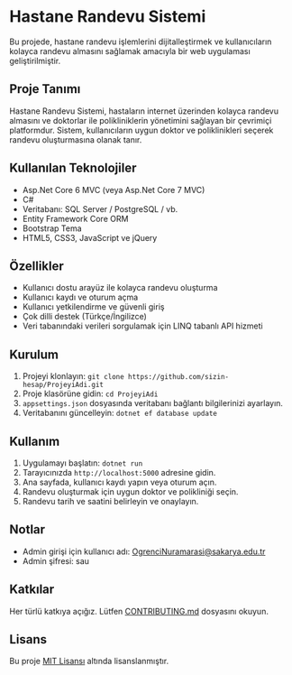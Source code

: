 # Hastane Randevu Sistemi

Bu projede, hastane randevu işlemlerini dijitalleştirmek ve kullanıcıların kolayca randevu almasını sağlamak amacıyla bir web uygulaması geliştirilmiştir.

## Proje Tanımı

Hastane Randevu Sistemi, hastaların internet üzerinden kolayca randevu almasını ve doktorlar ile polikliniklerin yönetimini sağlayan bir çevrimiçi platformdur. Sistem, kullanıcıların uygun doktor ve poliklinikleri seçerek randevu oluşturmasına olanak tanır.

## Kullanılan Teknolojiler

- Asp.Net Core 6 MVC (veya Asp.Net Core 7 MVC)
- C#
- Veritabanı: SQL Server / PostgreSQL / vb.
- Entity Framework Core ORM
- Bootstrap Tema
- HTML5, CSS3, JavaScript ve jQuery

## Özellikler

- Kullanıcı dostu arayüz ile kolayca randevu oluşturma
- Kullanıcı kaydı ve oturum açma
- Kullanıcı yetkilendirme ve güvenli giriş
- Çok dilli destek (Türkçe/İngilizce)
- Veri tabanındaki verileri sorgulamak için LINQ tabanlı API hizmeti

## Kurulum

1. Projeyi klonlayın: `git clone https://github.com/sizin-hesap/ProjeyiAdi.git`
2. Proje klasörüne gidin: `cd ProjeyiAdi`
3. `appsettings.json` dosyasında veritabanı bağlantı bilgilerinizi ayarlayın.
4. Veritabanını güncelleyin: `dotnet ef database update`

## Kullanım

1. Uygulamayı başlatın: `dotnet run`
2. Tarayıcınızda `http://localhost:5000` adresine gidin.
3. Ana sayfada, kullanıcı kaydı yapın veya oturum açın.
4. Randevu oluşturmak için uygun doktor ve polikliniği seçin.
5. Randevu tarih ve saatini belirleyin ve onaylayın.

## Notlar

- Admin girişi için kullanıcı adı: OgrenciNuramarasi@sakarya.edu.tr
- Admin şifresi: sau

## Katkılar

Her türlü katkıya açığız. Lütfen [CONTRIBUTING.md](CONTRIBUTING.md) dosyasını okuyun.

## Lisans

Bu proje [MIT Lisansı](LICENSE) altında lisanslanmıştır.
